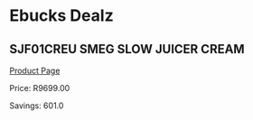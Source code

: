 
# Ebucks Dealz
## SJF01CREU SMEG SLOW JUICER CREAM
[Product Page](https://www.ebucks.com/web/shop/productSelected.do?prodId=360660140&catId=704987863)

Price: R9699.00

Savings: 601.0


	